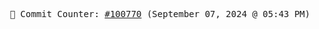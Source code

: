 <p align="center">
    <samp>
        📮 Commit Counter: <a href="https://github.com/Javascript-void0/Javascript-void0/commits/main">#100770</a> (September 07, 2024 @ 05:43 PM)
    </samp>
</p>